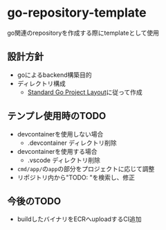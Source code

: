 # go-repository-template

go関連のrepositoryを作成する際にtemplateとして使用

## 設計方針

- goによるbackend構築目的
- ディレクトリ構成
  - [Standard Go Project Layout](https://github.com/golang-standards/project-layout/blob/master/README_ja.md#standard-go-project-layout)に従って作成

## テンプレ使用時のTODO

- devcontainerを使用しない場合
  - .devcontainer ディレクトリ削除
- devcontainerを使用する場合
  - .vscode ディレクトリ削除
- `cmd/app/`の`app`の部分をプロジェクトに応じて調整
- リポジトリ内から"TODO: "を検索し、修正

## 今後のTODO

- buildしたバイナリをECRへuploadするCI追加
